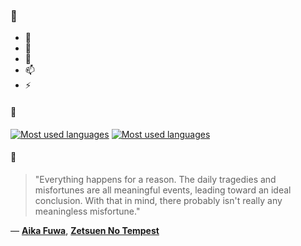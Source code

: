 ### 👋

- 🔭
- 🌱
- 💬
- 📫
- ⚡

#### 🧏

[![Most used languages](https://github-readme-stats-aynah.vercel.app/api/top-langs/?username=aynh&theme=solarized-dark&langs_count=6&layout=compact&hide_title=true)](https://github.com/anuraghazra/github-readme-stats#gh-dark-mode-only)
[![Most used languages](https://github-readme-stats-aynah.vercel.app/api/top-langs/?username=aynh&theme=solarized-light&langs_count=6&layout=compact&hide_title=true)](https://github.com/anuraghazra/github-readme-stats#gh-light-mode-only)

#### 💬

> "Everything happens for a reason. The daily tragedies and misfortunes are all meaningful events, leading toward an ideal conclusion. With that in mind, there probably isn't really any meaningless misfortune."

&mdash; [**Aika Fuwa**](https://myanimelist.net/character.php?q=Aika%20Fuwa&cat=character), [**Zetsuen No Tempest**](https://myanimelist.net/search/all?q=Zetsuen%20No%20Tempest&cat=all)
